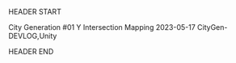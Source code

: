 HEADER START

City Generation #01
Y Intersection Mapping
2023-05-17
CityGen-DEVLOG,Unity

HEADER END
